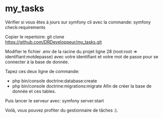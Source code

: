 # my_tasks

Vérifier si vous êtes à jours sur symfony cli avec la commande: symfony check:requirements

Copier le repertoire: git clone https://github.com/DRDeveloppeur/my_tasks.git

Modifier le fichier .env de la racine du projet ligne 28 (root:root => identifiant:motdepasse) avec votre identifiant et votre mot de passe pour se connecter à la base de donnée.

Tapez ces deux ligne de commande:
  - php bin/console doctrine:database:create
  - php bin/console doctrine:migrations:migrate
Afin de créer la base de donnée et ces tables.

Puis lancer le serveur avec: symfony server:start

Voilà, vous pouvez profiter du gestionnaire de tâches :).
